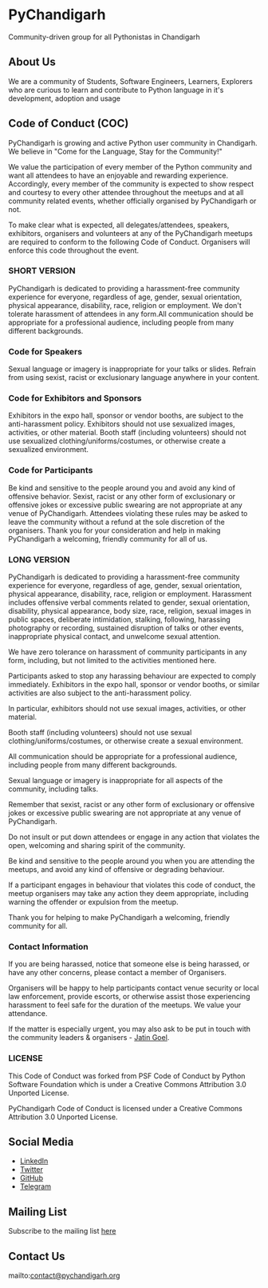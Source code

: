 # PyChandigarh

Community-driven group for all Pythonistas in Chandigarh

## About Us

We are a community of Students, Software Engineers, Learners, Explorers who are curious to 
learn and contribute to Python language in it's development, adoption and usage

## Code of Conduct (COC)

PyChandigarh is growing and active Python user community in Chandigarh.
We believe in "Come for the Language, Stay for the Community!"

We value the participation of every member of the Python community and want all attendees to have an enjoyable and rewarding experience.
Accordingly, every member of the community is expected to show respect and courtesy to every other attendee throughout the meetups and
at all community related events, whether officially organised by PyChandigarh or not.

To make clear what is expected, all delegates/attendees, speakers, exhibitors, organisers and volunteers at any of the PyChandigarh
meetups are required to conform to the following Code of Conduct. Organisers will enforce this code throughout the event.

### SHORT VERSION

PyChandigarh is dedicated to providing a harassment-free community experience for everyone, regardless of age, gender, sexual orientation,
physical appearance, disability, race, religion or employment.
We don't tolerate harassment of attendees in any form.All communication should be appropriate for a professional audience,
including people from many different backgrounds.

### Code for Speakers

Sexual language or imagery is inappropriate for your talks or slides. Refrain from using sexist, racist or exclusionary language anywhere in your content.

### Code for Exhibitors and Sponsors

Exhibitors in the expo hall, sponsor or vendor booths, are subject to the anti-harassment policy.
Exhibitors should not use sexualized images, activities, or other material.
Booth staff (including volunteers) should not use sexualized clothing/uniforms/costumes, or otherwise create a sexualized environment.

### Code for Participants

Be kind and sensitive to the people around you and avoid any kind of offensive behavior.
Sexist, racist or any other form of exclusionary or offensive jokes or excessive public swearing are not appropriate at any venue of PyChandigarh.
Attendees violating these rules may be asked to leave the community without a refund at the sole discretion of the organisers.
Thank you for your consideration and help in making PyChandigarh a welcoming, friendly community for all of us.

### LONG VERSION

PyChandigarh is dedicated to providing a harassment-free community experience for everyone, regardless of age, gender, sexual orientation,
physical appearance, disability, race, religion or employment. Harassment includes offensive verbal comments related to gender, sexual orientation,
disability, physical appearance, body size, race, religion, sexual images in public spaces, deliberate intimidation, stalking, following,
harassing photography or recording, sustained disruption of talks or other events, inappropriate physical contact, and unwelcome sexual attention.

We have zero tolerance on harassment of community participants in any form, including, but not limited to the activities mentioned here.

Participants asked to stop any harassing behaviour are expected to comply immediately. Exhibitors in the expo hall, sponsor or vendor booths,
or similar activities are also subject to the anti-harassment policy.

In particular, exhibitors should not use sexual images, activities, or other material.

Booth staff (including volunteers) should not use sexual clothing/uniforms/costumes, or otherwise create a sexual environment.

All communication should be appropriate for a professional audience, including people from many different backgrounds.

Sexual language or imagery is inappropriate for all aspects of the community, including talks.

Remember that sexist, racist or any other form of exclusionary or offensive jokes or excessive public swearing are not appropriate at any venue of PyChandigarh.

Do not insult or put down attendees or engage in any action that violates the open, welcoming and sharing spirit of the community.

Be kind and sensitive to the people around you when you are attending the meetups, and avoid any kind of offensive or degrading behaviour.

If a participant engages in behaviour that violates this code of conduct, the meetup organisers may take any action they deem appropriate,
including warning the offender or expulsion from the meetup.

Thank you for helping to make PyChandigarh a welcoming, friendly community for all.

### Contact Information

If you are being harassed, notice that someone else is being harassed, or have any other concerns, please contact a member of Organisers.

Organisers will be happy to help participants contact venue security or local law enforcement, provide escorts, or otherwise assist those
experiencing harassment to feel safe for the duration of the meetups. We value your attendance.

If the matter is especially urgent, you may also ask to be put in touch with the community leaders & organisers - [Jatin Goel](https://twitter.com/_JatinGoel).

### LICENSE

This Code of Conduct was forked from PSF Code of Conduct by Python Software Foundation which is under a
Creative Commons Attribution 3.0 Unported License.

PyChandigarh Code of Conduct is licensed under a Creative Commons Attribution 3.0 Unported License.

## Social Media

- [LinkedIn](https://www.linkedin.com/company/pychandigarh)
- [Twitter](https://www.twitter.com/PyChandigarh)
- [GitHub](https://github.com/PyChandigarh)
- [Telegram](https://t.me/pychandigarh)

## Mailing List

Subscribe to the mailing list [here](https://mail.python.org/mailman3/lists/pychandigarh.python.org/)

## Contact Us

mailto:contact@pychandigarh.org
